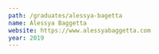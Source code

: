 ```yaml
---
path: /graduates/alessya-bagetta
name: Alessya Baggetta
website: https://www.alessyabaggetta.com
year: 2019
---
```

